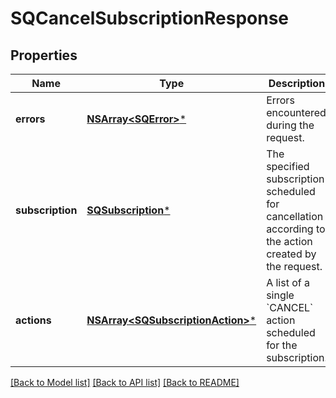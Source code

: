 # SQCancelSubscriptionResponse

## Properties
Name | Type | Description | Notes
------------ | ------------- | ------------- | -------------
**errors** | [**NSArray&lt;SQError&gt;***](SQError.md) | Errors encountered during the request. | [optional] 
**subscription** | [**SQSubscription***](SQSubscription.md) | The specified subscription scheduled for cancellation according to the action created by the request. | [optional] 
**actions** | [**NSArray&lt;SQSubscriptionAction&gt;***](SQSubscriptionAction.md) | A list of a single &#x60;CANCEL&#x60; action scheduled for the subscription. | [optional] 

[[Back to Model list]](../README.md#documentation-for-models) [[Back to API list]](../README.md#documentation-for-api-endpoints) [[Back to README]](../README.md)


